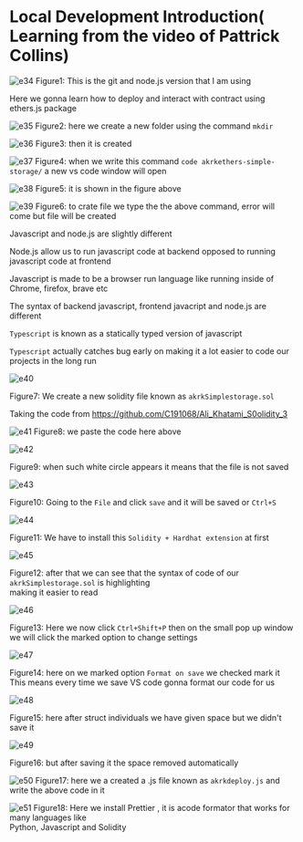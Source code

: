 # Local Development Introduction( Learning from the video of Pattrick Collins)
![e34](https://github.com/C191068/Ali_Khatami_Ethers.Js2/assets/89090776/46e96930-b993-4b1a-8084-c8f3a6a6f0a7)
Figure1: This is the git and node.js version that I am using<br>

Here we gonna learn how to deploy and interact with contract using ethers.js package 


![e35](https://github.com/C191068/Ali_Khatami_Ethers.Js2/assets/89090776/0c4f1d7a-f531-4b0f-9c28-91ced0ea18fb)
Figure2: here we create a new folder using the command ```mkdir``` <br>

![e36](https://github.com/C191068/Ali_Khatami_Ethers.Js2/assets/89090776/0eb3f49c-9a8e-4f56-aac8-ed74fda2abae)
Figure3: then it is created <br>

![e37](https://github.com/C191068/Ali_Khatami_Ethers.Js2/assets/89090776/927299af-7d76-49e7-8d8a-085367fd3547)
Figure4: when we write this command ```code akrkethers-simple-storage/``` a new vs code window will open<br>

![e38](https://github.com/C191068/Ali_Khatami_Ethers.Js2/assets/89090776/cdddee4b-9ce2-4828-844e-fd4255b46926)
Figure5: it is shown in the figure above <br>


![e39](https://github.com/C191068/Ali_Khatami_Ethers.Js2/assets/89090776/2462b838-1f3e-4530-b620-f4fffe6c5450)
 Figure6: to crate file we type the the above command, error will come but file will be created


Javascript and node.js are slightly different <br>

Node.js allow us to run javascript code at backend opposed to running javascript code at frontend <br>

Javascript is made to be a browser run language like running inside of Chrome, firefox, brave etc <br>

The syntax of backend javascript, frontend javacript and node.js are different <br>

```Typescript``` is known as a statically typed version of javascript <br>

```Typescript``` actually catches bug early on making it a lot easier to code our projects in the long run <br>

![e40](https://github.com/C191068/Ali_Khatami_Ethers.Js2/assets/89090776/a480edef-de80-4af8-9c2c-062ed22c03a4)


Figure7: We create a new solidity file known as ```akrkSimplestorage.sol```

Taking the code from   https://github.com/C191068/Ali_Khatami_S0olidity_3 

![e41](https://github.com/C191068/Ali_Khatami_Ethers.Js2/assets/89090776/d661816c-a81d-4317-9b67-08c7691ecef6)
Figure8: we paste the code here above <br>

![e42](https://github.com/C191068/Ali_Khatami_Ethers.Js2/assets/89090776/e98f9834-d0d7-4720-a2be-b14e89730c26)

Figure9: when such white circle appears it means that the file is not saved 

![e43](https://github.com/C191068/Ali_Khatami_Ethers.Js2/assets/89090776/d08740fd-0c4d-4511-8c4a-619fb7ae8d3b)

Figure10: Going to the ```File``` and click ```save``` and it will be saved or ```Ctrl+S```

![e44](https://github.com/C191068/Ali_Khatami_Ethers.Js2/assets/89090776/ae50235a-0dd7-4c90-84a2-efb1fdb9dc70)

Figure11: We have to install this ```Solidity + Hardhat extension``` at first <br>

![e45](https://github.com/C191068/Ali_Khatami_Ethers.Js2/assets/89090776/7f9f17f4-5738-4fcf-94d6-60f9ede22f29)

Figure12: after that we can see that the syntax of code of our ```akrkSimplestorage.sol``` is highlighting <br>
making it easier to read <br>

![e46](https://github.com/C191068/Ali_Khatami_Ethers.Js2/assets/89090776/07599e17-bdfb-4fe5-bf4b-b16d7e2edcff)

Figure13: Here we now click ```Ctrl+Shift+P``` then on the small pop up window we will click the marked option to change settings<br>

![e47](https://github.com/C191068/Ali_Khatami_Ethers.Js2/assets/89090776/0e4d6d1b-0257-48d3-9d0e-d8f6cc4d5dc3)

 Figure14: here on we marked option ```Format on save``` we checked mark it <br>
 This means every time we save VS code gonna format our code for us <br>

 
![e48](https://github.com/C191068/Ali_Khatami_Ethers.Js2/assets/89090776/13d4f8dc-b466-443e-a5c2-1c206ccd8a8c)

Figure15: here after struct individuals we have given space but we didn't save it <br>

![e49](https://github.com/C191068/Ali_Khatami_Ethers.Js2/assets/89090776/a45870e6-4cf4-4a1b-ace6-792fed1cdb51)

Figure16: but after saving it the space removed automatically <br>

![e50](https://github.com/C191068/Ali_Khatami_Ethers.Js2/assets/89090776/83147533-4440-44e5-91da-185eb22120b2)
Figure17: here we a created a .js file known as ```akrkdeploy.js``` and write the above code in it <br>

![e51](https://github.com/C191068/Ali_Khatami_Ethers.Js2/assets/89090776/74d9a75c-d3d6-4cc3-a07a-1686a875c6ca)
Figure18: Here we install Prettier , it is acode formator that works for many languages like <br>
Python, Javascript and Solidity <br>














